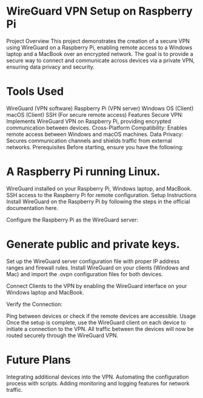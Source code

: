 # WireGuard VPN Setup on Raspberry Pi
Project Overview
This project demonstrates the creation of a secure VPN using WireGuard on a Raspberry Pi, enabling remote access to a Windows laptop and a MacBook over an encrypted network. The goal is to provide a secure way to connect and communicate across devices via a private VPN, ensuring data privacy and security.

# Tools Used
WireGuard (VPN software)
Raspberry Pi (VPN server)
Windows OS (Client)
macOS (Client)
SSH (For secure remote access)
Features
Secure VPN: Implements WireGuard VPN on Raspberry Pi, providing encrypted communication between devices.
Cross-Platform Compatibility: Enables remote access between Windows and macOS machines.
Data Privacy: Secures communication channels and shields traffic from external networks.
Prerequisites
Before starting, ensure you have the following:

# A Raspberry Pi running Linux.
WireGuard installed on your Raspberry Pi, Windows laptop, and MacBook.
SSH access to the Raspberry Pi for remote configuration.
Setup Instructions
Install WireGuard on the Raspberry Pi by following the steps in the official documentation here.

Configure the Raspberry Pi as the WireGuard server:

# Generate public and private keys.
Set up the WireGuard server configuration file with proper IP address ranges and firewall rules.
Install WireGuard on your clients (Windows and Mac) and import the .ovpn configuration files for both devices.

Connect Clients to the VPN by enabling the WireGuard interface on your Windows laptop and MacBook.

Verify the Connection:

Ping between devices or check if the remote devices are accessible.
Usage
Once the setup is complete, use the WireGuard client on each device to initiate a connection to the VPN. All traffic between the devices will now be routed securely through the WireGuard VPN.

# Future Plans
Integrating additional devices into the VPN.
Automating the configuration process with scripts.
Adding monitoring and logging features for network traffic.

